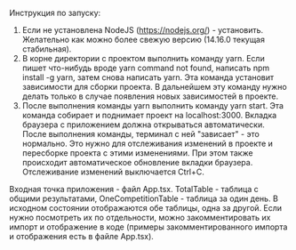 Инструкция по запуску:

1. Если не установлена NodeJS (https://nodejs.org/) - установить. Желательно как можно более свежую версию (14.16.0 текущая стабильная).
2. В корне директории с проектом выполнить команду yarn. Если пишет что-нибудь вроде yarn command not found, написать npm install -g yarn, затем снова написать yarn. Эта команда установит зависимости для сборки проекта. В дальнейшем эту команду нужно делать только в случае появления новых зависимостей в проекте.
3. После выполнения команды yarn выполнить команду yarn start. Эта команда собирает и поднимает проект на localhost:3000. Вкладка браузера с приложением должна открываться автоматически. После выполнения команды, терминал с ней "зависает" - это нормально. Это нужно для отслеживания изменений в проекте и пересборке проекта с этими изменениями. При этом также происходит автоматическое обновление вкладки браузера. Отслеживание изменений выключается Ctrl+C.

Входная точка приложения - файл App.tsx. TotalTable - таблица с общими результатами, OneCompetitionTable - таблица за один день. В исходном состоянии отображаются обе таблицы, одна за другой. Если нужно посмотреть их по отдельности, можно закомментировать их импорт и отображение в коде (примеры закомментированного импорта и отображения есть в файле App.tsx).
